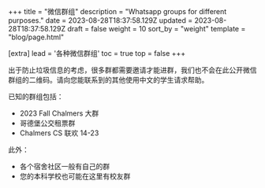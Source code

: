 +++
title = "微信群组"
description = "Whatsapp groups for different purposes."
date = 2023-08-28T18:37:58.129Z
updated = 2023-08-28T18:37:58.129Z
draft = false
weight = 10
sort_by = "weight"
template = "blog/page.html"

[extra]
lead = '各种微信群组'
toc = true
top = false
+++

出于防止垃圾信息的考虑，很多群都需要邀请才能进群，我们也不会在此公开微信群组的二维码。请向您能联系到的其他使用中文的学生请求帮助。

已知的群组包括：

- 2023 Fall Chalmers 大群
- 哥德堡公交租票群
- Chalmers CS 联欢 14-23

此外：

- 各个宿舍社区一般有自己的群
- 您的本科学校也可能在这里有校友群
